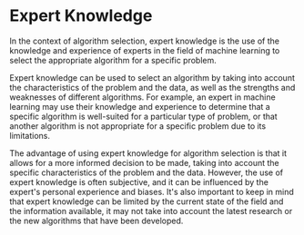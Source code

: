 # Expert Knowledge

In the context of algorithm selection, expert knowledge is the use of the knowledge and experience of experts in the field of machine learning to select the appropriate algorithm for a specific problem.

Expert knowledge can be used to select an algorithm by taking into account the characteristics of the problem and the data, as well as the strengths and weaknesses of different algorithms. For example, an expert in machine learning may use their knowledge and experience to determine that a specific algorithm is well-suited for a particular type of problem, or that another algorithm is not appropriate for a specific problem due to its limitations.

The advantage of using expert knowledge for algorithm selection is that it allows for a more informed decision to be made, taking into account the specific characteristics of the problem and the data. However, the use of expert knowledge is often subjective, and it can be influenced by the expert's personal experience and biases. It's also important to keep in mind that expert knowledge can be limited by the current state of the field and the information available, it may not take into account the latest research or the new algorithms that have been developed.